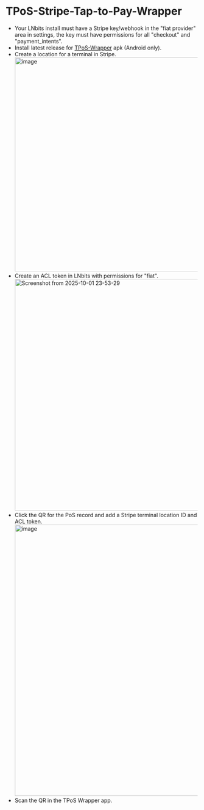 # TPoS-Stripe-Tap-to-Pay-Wrapper

* Your LNbits install must have a Stripe key/webhook in the "fiat provider" area in settings, the key must have permissions for all "checkout" and "payment_intents".<br />
* Install latest release for <a href="https://github.com/lnbits/TPoS-Stripe-Tap-to-Pay-Wrapper">TPoS-Wrapper</a> apk (Android only).<br />
* Create a location for a terminal in Stripe. <img width="500" height="560" alt="image" src="https://github.com/user-attachments/assets/0b3301d7-9ad5-4101-96ec-e899e2de28e8" /><br />
* Create an ACL token in LNbits with permissions for "fiat". <img width="500" height="606" alt="Screenshot from 2025-10-01 23-53-29" src="https://github.com/user-attachments/assets/ff07350e-8a3f-498e-aaef-40776442a9aa" /><br />
* Click the QR for the PoS record and add a Stripe terminal location ID and ACL token. <img width="500" height="710" alt="image" src="https://github.com/user-attachments/assets/bdad19d0-4853-4008-8ce8-585051958ac6" /><br />
* Scan the QR in the TPoS Wrapper app.<br/>
